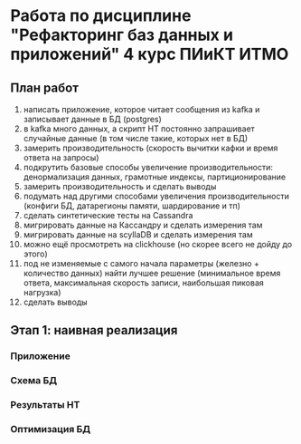 # Работа по дисциплине "Рефакторинг баз данных и приложений" 4 курс ПИиКТ ИТМО

## План работ

1. написать приложение, которое читает сообщения из kafka и записывает данные в БД (postgres)
2. в kafka много данных, а скрипт НТ постоянно запрашивает случайные данные (в том числе такие, которых нет в БД)
3. замерить производительность (скорость вычитки кафки и время ответа на запросы)
4. подкрутить базовые способы увеличение производительности: денормализация данных, грамотные индексы, партиционирование 
5. замерить производительность и сделать выводы 
6. подумать над другими способами увеличения производительности (конфиги БД, датарегионы памяти, шардирование и тп)
7. сделать синтетические тесты на Cassandra 
8. мигрировать данные на Кассандру и сделать измерения там 
9. мигрировать данные на scyllaDB и сделать измерения там 
10. можно ещё просмотреть на clickhouse (но скорее всего не дойду до этого)
11. под не изменяемые с самого начала параметры (железно + количество данных) найти лучшее решение (минимальное время ответа, максимальная скорость записи, наибольшая пиковая нагрузка)
12. сделать выводы

## Этап 1: наивная реализация

### Приложение 

### Схема БД

### Результаты НТ

### Оптимизация БД

